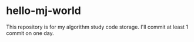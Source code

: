 # hello-mj-world

This repository is for my algorithm study code storage.
I'll commit at least 1 commit on one day.


